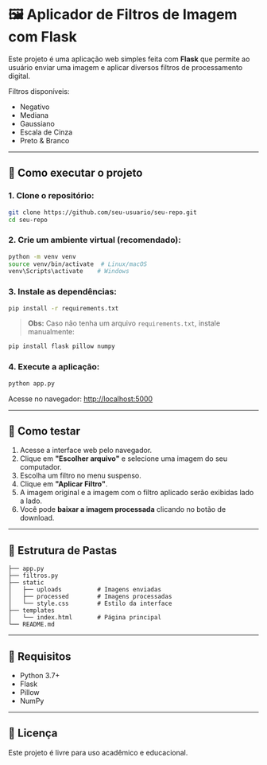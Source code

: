 # 🖼️ Aplicador de Filtros de Imagem com Flask

Este projeto é uma aplicação web simples feita com **Flask** que permite ao usuário enviar uma imagem e aplicar diversos filtros de processamento digital.

Filtros disponíveis:
- Negativo
- Mediana
- Gaussiano
- Escala de Cinza
- Preto & Branco

---

## 🚀 Como executar o projeto

### 1. Clone o repositório:
```bash
git clone https://github.com/seu-usuario/seu-repo.git
cd seu-repo
```

### 2. Crie um ambiente virtual (recomendado):
```bash
python -m venv venv
source venv/bin/activate  # Linux/macOS
venv\Scripts\activate    # Windows
```

### 3. Instale as dependências:
```bash
pip install -r requirements.txt
```
> **Obs:** Caso não tenha um arquivo `requirements.txt`, instale manualmente:
```bash
pip install flask pillow numpy
```

### 4. Execute a aplicação:
```bash
python app.py
```

Acesse no navegador: [http://localhost:5000](http://localhost:5000)

---

## 🧪 Como testar

1. Acesse a interface web pelo navegador.
2. Clique em **"Escolher arquivo"** e selecione uma imagem do seu computador.
3. Escolha um filtro no menu suspenso.
4. Clique em **"Aplicar Filtro"**.
5. A imagem original e a imagem com o filtro aplicado serão exibidas lado a lado.
6. Você pode **baixar a imagem processada** clicando no botão de download.

---

## 📁 Estrutura de Pastas

```
├── app.py
├── filtros.py
├── static
│   ├── uploads          # Imagens enviadas
│   ├── processed        # Imagens processadas
│   └── style.css        # Estilo da interface
├── templates
│   └── index.html       # Página principal
└── README.md
```

---

## 📌 Requisitos
- Python 3.7+
- Flask
- Pillow
- NumPy

---

## 📄 Licença
Este projeto é livre para uso acadêmico e educacional.
